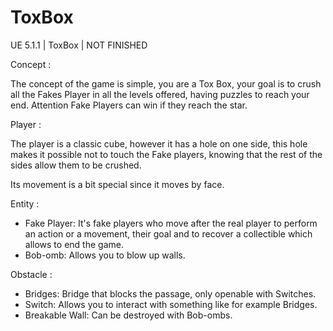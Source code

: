 # ToxBox
UE 5.1.1 | ToxBox | NOT FINISHED

Concept : 

The concept of the game is simple, you are a Tox Box, your goal is to crush all the Fakes Player in all the levels offered, having puzzles to reach your end.
Attention Fake Players can win if they reach the star.

Player : 

The player is a classic cube, however it has a hole on one side, this hole makes it possible not to touch the Fake players, knowing that the rest of the sides allow them to be crushed.

Its movement is a bit special since it moves by face.

Entity : 

- Fake Player: It's fake players who move after the real player to perform an action or a movement, their goal and to recover a collectible which allows to end the game.
- Bob-omb: Allows you to blow up walls.

Obstacle :

- Bridges: Bridge that blocks the passage, only openable with Switches.
- Switch: Allows you to interact with something like for example Bridges.
- Breakable Wall: Can be destroyed with Bob-ombs.
